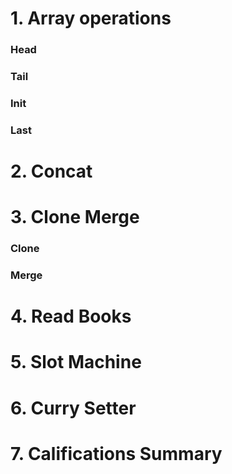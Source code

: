 # 1. Array operations

### Head 
### Tail 
### Init 
### Last 

# 2. Concat
 
# 3. Clone Merge 

### Clone
### Merge

# 4. Read Books

# 5. Slot Machine

# 6. Curry Setter

# 7. Califications Summary